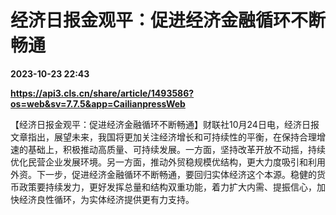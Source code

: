 # 经济日报金观平：促进经济金融循环不断畅通

**2023-10-23 22:43**

**https://api3.cls.cn/share/article/1493586?os=web&sv=7.7.5&app=CailianpressWeb**

【经济日报金观平：促进经济金融循环不断畅通】财联社10月24日电，经济日报文章指出，展望未来，我国将更加关注经济增长和可持续性的平衡，在保持合理增速的基础上，积极推动高质量、可持续发展。一方面，坚持改革开放不动摇，持续优化民营企业发展环境。另一方面，推动外贸稳规模优结构，更大力度吸引和利用外资。下一步，促进经济金融循环不断畅通，要回归实体经济这个本源。稳健的货币政策要持续发力，更好发挥总量和结构双重功能，着力扩大内需、提振信心，加快经济良性循环，为实体经济提供更有力支持。